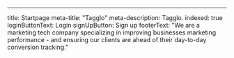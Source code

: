 ---

title: Startpage
meta-title: "Tagglo"
meta-description: Tagglo.
indexed: true
loginButtonText: Login
signUpButton: Sign up
footerText: "We are a marketing tech company specializing in improving businesses marketing performance - and ensuring our clients are ahead of their day-to-day conversion tracking."
